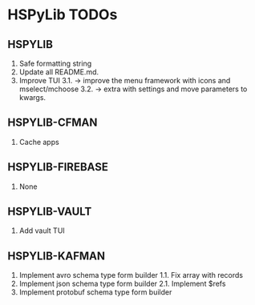 # HSPyLib TODOs

## HSPYLIB

1. Safe formatting string
2. Update all README.md.
3. Improve TUI
    3.1. -> improve the menu framework with icons and mselect/mchoose
    3.2. -> extra with settings and move parameters to kwargs.

## HSPYLIB-CFMAN

1. Cache apps

## HSPYLIB-FIREBASE

1. None

## HSPYLIB-VAULT

1. Add vault TUI

## HSPYLIB-KAFMAN

1. Implement avro schema type form builder
   1.1. Fix array with records
2. Implement json schema type form builder
   2.1. Implement $refs
3. Implement protobuf schema type form builder
